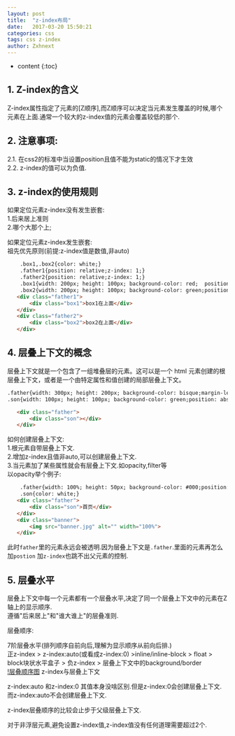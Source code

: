 ```yaml
---
layout: post
title:  "z-index布局"
date:   2017-03-20 15:50:21
categories: css
tags: css z-index
author: Zxhnext
---
```


* content
{:toc}
## 1. Z-index的含义

Z-index属性指定了元素的[Z顺序],而Z顺序可以决定当元素发生覆盖的时候,哪个元素在上面.通常一个较大的z-index值的元素会覆盖较低的那个.  

## 2. 注意事项: 
2.1. 在css2的标准中当设置position且值不能为static的情况下才生效  
2.2. z-index的值可以为负值.  



## 3. z-index的使用规则

如果定位元素z-index没有发生嵌套:  
1.后来居上准则  
2.哪个大那个上;  

如果定位元素z-index发生嵌套:  
祖先优先原则(前提:z-index值是数值,非auto)
```html
    .box1,.box2{color: white;}
    .father1{position: relative;z-index: 1;}
    .father2{position: relative;z-index: 1;}
    .box1{width: 200px; height: 100px; background-color: red;  position:absolute;z-index: 2;text-align: right;}
    .box2{width: 200px; height: 100px; background-color: green;position: absolute;margin-left: 100px; z-index: 1;}  
   <div class="father1">
       <div class="box1">box1在上面</div> 
   </div>
   <div class="father2">
       <div class="box2">box2在上面</div> 
   </div>
```

## 4. 层叠上下文的概念

层叠上下文就是一个包含了一组堆叠层的元素。这可以是一个 html 元素创建的根层叠上下文，或者是一个由特定属性和值创建的局部层叠上下文。
```html
.father{width: 300px; height: 200px; background-color: bisque;margin-left: 200px;} 
.son{width: 100px; height: 100px; background-color: green;position: absolute; z-index: -1;margin-left: -50px;}

   <div class="father">
       <div class="son"></div>
   </div>
```
如何创建层叠上下文:  
1.根元素自带层叠上下文.  
2.增加z-index且值非auto,可以创建层叠上下文.  
3.当元素加了某些属性就会有层叠上下文.如opacity,filter等  
以opacity举个例子:
```html
    .father{width: 100%; height: 50px; background-color: #000;position: absolute;opacity: 0.5;} 
    .son{color: white;}
   <div class="father">
       <div class="son">首页</div>
   </div>
   <div class="banner">
       <img src="banner.jpg" alt="" width="100%">
   </div>
```
此时`father`里的元素永远会被透明.因为层叠上下文是`.father`.里面的元素再怎么加`postion` 加`z-index`也跳不出父元素的控制.

## 5. 层叠水平

层叠上下文中每一个元素都有一个层叠水平,决定了同一个层叠上下文中的元素在Z轴上的显示顺序.  
遵循"后来居上"和"谁大谁上"的层叠准则.  

层叠顺序:  

7阶层叠水平(排列顺序自前向后,理解为显示顺序从前向后排.)  
正z-index > z-index:auto(或看成z-index:0) >inline/inline-block > float > block块状水平盒子 > 负z-index > 层叠上下文中的background/border  
[!层叠顺序图](../images/cengdieshunxu.jpg)
z-index与层叠上下文  

z-index:auto 和z-index:0 其值本身没啥区别.但是z-index:0会创建层叠上下文.而z-index:auto不会创建层叠上下文.  

z-index层叠顺序的比较会止步于父级层叠上下文.  

对于非浮层元素,避免设置z-index值,z-index值没有任何道理需要超过2个.